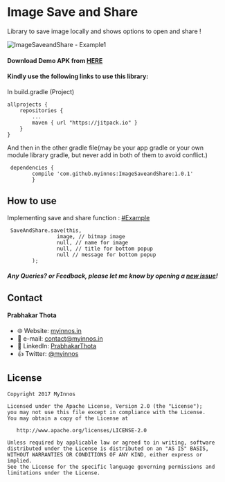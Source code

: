 # Image Save and Share
Library to save image locally and shows options to open and share !

 ![ImageSaveandShare - Example1](https://raw.githubusercontent.com/myinnos/ImageSaveandShare/master/gif/demo-gif.gif)

#### Download Demo APK from [HERE](https://github.com/myinnos/ImageSaveandShare/blob/master/apk/SaveBitmapAndShare-Demo.apk "APK")
  
#### Kindly use the following links to use this library:

In build.gradle (Project)

	allprojects {
		repositories {
			...
			maven { url "https://jitpack.io" }
		}
	}
	
And then in the other gradle file(may be your app gradle or your own module library gradle, but never add in both of them to avoid conflict.)
	
	 dependencies {
	        compile 'com.github.myinnos:ImageSaveandShare:1.0.1'
	        }

How to use
-----
Implementing save and share function : [#Example](https://github.com/myinnos/ImageSaveandShare/blob/master/app/src/main/java/in/myinnos/savebitmapandshare/MainActivity.java "Example")
```
 SaveAndShare.save(this,
                image, // bitmap image
                null, // name for image
                null, // title for bottom popup 
                null // message for bottom popup
        );

```
##### Any Queries? or Feedback, please let me know by opening a [new issue](https://github.com/myinnos/ImageSaveandShare/issues/new)!

## Contact
#### Prabhakar Thota
* :globe_with_meridians: Website: [myinnos.in](http://www.myinnos.in "Prabhakar Thota")
* :email: e-mail: contact@myinnos.in
* :mag_right: LinkedIn: [PrabhakarThota](https://www.linkedin.com/in/prabhakarthota "Prabhakar Thota on LinkedIn")
* :thumbsup: Twitter: [@myinnos](https://twitter.com/myinnos "Prabhakar Thota on twitter")   

License
-------

    Copyright 2017 MyInnos

    Licensed under the Apache License, Version 2.0 (the "License");
    you may not use this file except in compliance with the License.
    You may obtain a copy of the License at

       http://www.apache.org/licenses/LICENSE-2.0

    Unless required by applicable law or agreed to in writing, software
    distributed under the License is distributed on an "AS IS" BASIS,
    WITHOUT WARRANTIES OR CONDITIONS OF ANY KIND, either express or implied.
    See the License for the specific language governing permissions and
    limitations under the License.
